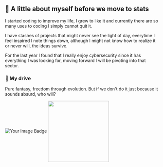 ## 📓 A little about myself before we move to stats

 I started coding to improve my life, I grew to like it and currently there are so many uses to coding I simply cannot quit it.
  
 I have stashes of projects that might never see the light of day, everytime I feel inspired I note things down, although I might not know how to realize it or never will, the ideas survive.

 For the last year I found that I really enjoy cybersecurity since it has everything I was looking for, moving forward I will be pivoting into that sector.

### 🎇 My drive 

Pure fantasy, freedom through evolution. But if we don't do it just because it sounds absurd, who will? 

<picture><img src="https://tryhackme-badges.s3.amazonaws.com/AmadeusSlabu.png" alt="Your Image Badge" /></picture>
<a href="https://github.com/AmadeusSlabu/github-readme-stats">
  <img height=200 align="center" src="https://github-readme-stats.vercel.app/api?username=AmadeusSlabu&theme=transparent" />
</a>



